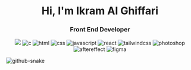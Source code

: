 <h1 align="center">Hi, I'm Ikram Al Ghiffari</h1>
<h3 align="center">Front End Developer</h3>

<div align="center">
  <img src="https://user-images.githubusercontent.com/22107794/139580686-887df369-edb8-4bc8-b607-4fbf6d7e4866.gif">

  <img src="https://img.shields.io/badge/c-%2300599C.svg?style=for-the-badge&logo=c&logoColor=white" alt="c" />
  <img src="https://img.shields.io/badge/html5-%23E34F26.svg?style=for-the-badge&logo=html5&logoColor=white" alt="html" />
  <img src="https://img.shields.io/badge/css3-%231572B6.svg?style=for-the-badge&logo=css3&logoColor=white" alt="css" />
  <img src="https://img.shields.io/badge/javascript-%23323330.svg?style=for-the-badge&logo=javascript&logoColor=%23F7DF1E" alt="javascript" />
  <img src="https://img.shields.io/badge/react-%2320232a.svg?style=for-the-badge&logo=react&logoColor=%2361DAFB" alt="react" />
  <img src="https://img.shields.io/badge/tailwindcss-%2338B2AC.svg?style=for-the-badge&logo=tailwind-css&logoColor=white" alt="tailwindcss" />
  <img src="https://img.shields.io/badge/adobe%20photoshop-%2331A8FF.svg?style=for-the-badge&logo=adobe%20photoshop&logoColor=white" alt="photoshop" />
  <img src="https://img.shields.io/badge/Adobe%20After%20Effects-9999FF.svg?style=for-the-badge&logo=Adobe%20After%20Effects&logoColor=white" alt="aftereffect" />
  <img src="https://img.shields.io/badge/figma-%23F24E1E.svg?style=for-the-badge&logo=figma&logoColor=white" alt="figma" />
</div>

[//]: # (  <img src="https://github-readme-stats.vercel.app/api/top-langs/?username=HasnyByte&theme=dark&hide_border=false&include_all_commits=false&count_private=false&layout=compact" alt="Hasnybyte" />)
<picture>
  <source media="(prefers-color-scheme: dark)" srcset="https://raw.githubusercontent.com/HasnyByte/hasny/output/github-snake-dark.svg" />
  <source media="(prefers-color-scheme: light)" srcset="https://raw.githubusercontent.comHasnyByte/hasny/output/github-snake.svg" />
  <img alt="github-snake" src="https://raw.githubusercontent.com/HasnyByte/hasny/output/github-snake.svg" />
</picture>
<!-- Proudly created with GPRM ( https://gprm.itsvg.in ) -->
